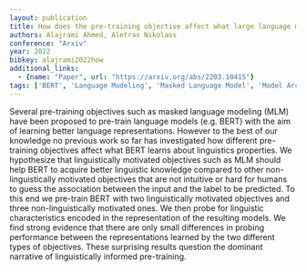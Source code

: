 ```yaml
---
layout: publication
title: How does the pre-training objective affect what large language models learn about linguistic properties
authors: Alajrami Ahmed, Aletras Nikolaos
conference: "Arxiv"
year: 2022
bibkey: alajrami2022how
additional_links:
  - {name: "Paper", url: "https://arxiv.org/abs/2203.10415"}
tags: ['BERT', 'Language Modeling', 'Masked Language Model', 'Model Architecture', 'Pretraining Methods', 'Training Techniques']
---
```

Several pre-training objectives such as masked language modeling (MLM) have been proposed to pre-train language models (e.g. BERT) with the aim of learning better language representations. However to the best of our knowledge no previous work so far has investigated how different pre-training objectives affect what BERT learns about linguistics properties. We hypothesize that linguistically motivated objectives such as MLM should help BERT to acquire better linguistic knowledge compared to other non-linguistically motivated objectives that are not intuitive or hard for humans to guess the association between the input and the label to be predicted. To this end we pre-train BERT with two linguistically motivated objectives and three non-linguistically motivated ones. We then probe for linguistic characteristics encoded in the representation of the resulting models. We find strong evidence that there are only small differences in probing performance between the representations learned by the two different types of objectives. These surprising results question the dominant narrative of linguistically informed pre-training.
